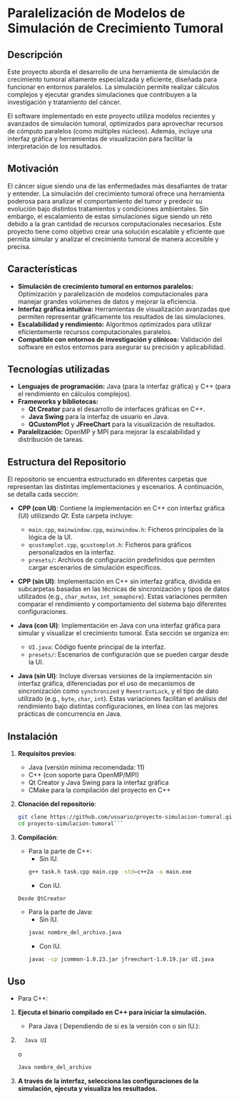 # Paralelización de Modelos de Simulación de Crecimiento Tumoral

## Descripción

Este proyecto aborda el desarrollo de una herramienta de simulación de crecimiento tumoral altamente especializada y eficiente, diseñada para funcionar en entornos paralelos. La simulación permite realizar cálculos complejos y ejecutar grandes simulaciones que contribuyen a la investigación y tratamiento del cáncer.

El software implementado en este proyecto utiliza modelos recientes y avanzados de simulación tumoral, optimizados para aprovechar recursos de cómputo paralelos (como múltiples núcleos). Además, incluye una interfaz gráfica y herramientas de visualización para facilitar la interpretación de los resultados.

## Motivación

El cáncer sigue siendo una de las enfermedades más desafiantes de tratar y entender. La simulación del crecimiento tumoral ofrece una herramienta poderosa para analizar el comportamiento del tumor y predecir su evolución bajo distintos tratamientos y condiciones ambientales. Sin embargo, el escalamiento de estas simulaciones sigue siendo un reto debido a la gran cantidad de recursos computacionales necesarios. Este proyecto tiene como objetivo crear una solución escalable y eficiente que permita simular y analizar el crecimiento tumoral de manera accesible y precisa.

## Características

- **Simulación de crecimiento tumoral en entornos paralelos:** Optimización y paralelización de modelos computacionales para manejar grandes volúmenes de datos y mejorar la eficiencia.
- **Interfaz gráfica intuitiva:** Herramientas de visualización avanzadas que permiten representar gráficamente los resultados de las simulaciones.
- **Escalabilidad y rendimiento:** Algoritmos optimizados para utilizar eficientemente recursos computacionales paralelos.
- **Compatible con entornos de investigación y clínicos:** Validación del software en estos entornos para asegurar su precisión y aplicabilidad.

## Tecnologías utilizadas

- **Lenguajes de programación:** Java (para la interfaz gráfica) y C++ (para el rendimiento en cálculos complejos).
- **Frameworks y bibliotecas:** 
  - **Qt Creator** para el desarrollo de interfaces gráficas en C++.
  - **Java Swing** para la interfaz de usuario en Java.
  - **QCustomPlot** y **JFreeChart** para la visualización de resultados.
- **Paralelización:** OpenMP y MPI para mejorar la escalabilidad y distribución de tareas.

## Estructura del Repositorio

El repositorio se encuentra estructurado en diferentes carpetas que representan las distintas implementaciones y escenarios. A continuación, se detalla cada sección:

- **CPP (con UI)**: Contiene la implementación en C++ con interfaz gráfica (UI) utilizando *Qt*. Esta carpeta incluye:
  - `main.cpp`, `mainwindow.cpp`, `mainwindow.h`: Ficheros principales de la lógica de la UI.
  - `qcustomplot.cpp`, `qcustomplot.h`: Ficheros para gráficos personalizados en la interfaz.
  - `presets/`: Archivos de configuración predefinidos que permiten cargar escenarios de simulación específicos.
    
- **CPP (sin UI)**: Implementación en C++ sin interfaz gráfica, dividida en subcarpetas basadas en las técnicas de sincronización y tipos de datos utilizados (e.g., `char_mutex`, `int_semaphore`). Estas variaciones permiten comparar el rendimiento y comportamiento del sistema bajo diferentes configuraciones.

- **Java (con UI)**: Implementación en Java con una interfaz gráfica para simular y visualizar el crecimiento tumoral. Esta sección se organiza en:
  - `UI.java`: Código fuente principal de la interfaz.
  - `presets/`: Escenarios de configuración que se pueden cargar desde la UI.
    
- **Java (sin UI)**: Incluye diversas versiones de la implementación sin interfaz gráfica, diferenciadas por el uso de mecanismos de sincronización como `synchronized` y `ReentrantLock`, y el tipo de dato utilizado (e.g., `byte`, `char`, `int`). Estas variaciones facilitan el análisis del rendimiento bajo distintas configuraciones, en línea con las mejores prácticas de concurrencia en Java.

## Instalación

1. **Requisitos previos**:
   - Java (versión mínima recomendada: 11)
   - C++ (con soporte para OpenMP/MPI)
   - Qt Creator y Java Swing para la interfaz gráfica
   - CMake para la compilación del proyecto en C++

2. **Clonación del repositorio**:
   ```bash
   git clone https://github.com/usuario/proyecto-simulacion-tumoral.git
   cd proyecto-simulacion-tumoral```

3. **Compilación**:
   - Para la parte de C++:
     - Sin IU.
     ```bash
     g++ task.h task.cpp main.cpp -std=c++2a -o main.exe
     ```
      - Con IU.
    ```
    Desde QtCreator
    ```
   - Para la parte de Java:
     - Sin IU.
     ```bash
     javac nombre_del_archivo.java
     ```
      - Con IU.
     ```bash
     javac -cp jcommon-1.0.23.jar jfreechart-1.0.19.jar UI.java
     ```

## Uso
 - Para C++:
1. **Ejecuta el binario compilado en C++ para iniciar la simulación.**
   - Para Java (
   Dependiendo de si es la versión con o sin IU.):
1. ```bash
     Java UI
     ```
     o
     ```bash
     Java nombre_del_archivo
     ```

2. **A través de la interfaz, selecciona las configuraciones de la simulación, ejecuta y visualiza los resultados.**
